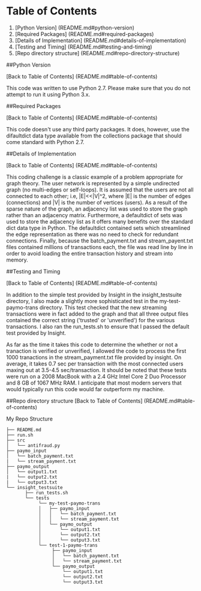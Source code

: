 # Table of Contents

1. [Python Version] (README.md#python-version)
2. [Required Packages] (README.md#required-packages)
3. [Details of Implementation] (README.md#details-of-implementation)
4. [Testing and Timing] (README.md#testing-and-timing)
5. [Repo directory structure] (README.md#repo-directory-structure)

##Python Version

[Back to Table of Contents] (README.md#table-of-contents)

This code was written to use Python 2.7. Please make sure that you do not attempt to run it using Python 3.x.

##Required Packages

[Back to Table of Contents] (README.md#table-of-contents)

This code doesn't use any third party packages. It does, however, use the difaultdict data type available from the collections package that should come standard with Python 2.7.


##Details of Implementation

[Back to Table of Contents] (README.md#table-of-contents)

This coding challenge is a classic example of a problem appropriate for graph theory. The user network is represented by a simple undirected graph (no multi-edges or self-loops). It is assumed that the users are not all connected to each other; i.e, |E|<<|V|^2, where |E| is the number of edges (connections) and |V| is the number of vertices (users). As a result of the sparse nature of the graph, an adjacency list was used to store the graph rather than an adjacency matrix. Furthermore, a defaultdict of sets was used to store the adjacency list as it offers many benefits over the standard dict data type in Python. The defaultdict contained sets which streamlined the edge representation as there was no need to check for redundant connections. Finally, because the batch_payment.txt and stream_payent.txt files contained millions of transactions each, the file was read line by line in order to avoid loading the entire transaction history and stream into memory.

##Testing and Timing

[Back to Table of Contents] (README.md#table-of-contents)

In addition to the simple test provided by Insight in the insight_testsuite directory, I also made a slightly more sophisticated test in the my-test-paymo-trans directory. This test checked that the new streaming transactions were in fact added to the graph and that all three output files contained the correct string ('trusted' or 'unverified') for the various transactions. I also ran the run_tests.sh to ensure that I passed the default test provided by Insight.

As far as the time it takes this code to determine the whether or not a tranaction is verified or unverified, I allowed the code to process the first 1000 tranactions in the stream_payment.txt file provided by insight. On average, it takes 0.7 sec per transaction with the most connected users maxing out at 3.5-4.5 sec/transaction. It should be noted that these tests were run on a 2008 MacBook with a 2.4 GHz Intel Core 2 Duo Processor and 8 GB of 1067 MHz RAM. I anticipate that most modern servers that would typically run this code would far outperform my machine. 

##Repo directory structure
[Back to Table of Contents] (README.md#table-of-contents)

My Repo Structure

	├── README.md 
	├── run.sh
	├── src
	│  	└── antifraud.py
	├── paymo_input
	│   └── batch_payment.txt
	|   └── stream_payment.txt
	├── paymo_output
	│   └── output1.txt
	|   └── output2.txt
	|   └── output3.txt
	└── insight_testsuite
	 	   ├── run_tests.sh
		   └── tests
	        	└── my-test-paymo-trans
        		│   ├── paymo_input
        		│   │   └── batch_payment.txt
        		│   │   └── stream_payment.txt
        		│   └── paymo_output
        		│       └── output1.txt
        		│       └── output2.txt
        		│       └── output3.txt
        		└── test-1-paymo-trans
            		 ├── paymo_input
        		     │   └── batch_payment.txt
        		     │   └── stream_payment.txt
        		     └── paymo_output
        		         └── output1.txt
        		         └── output2.txt
        		         └── output3.txt